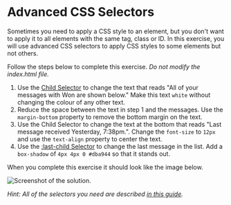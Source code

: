 # Advanced CSS Selectors

Sometimes you need to apply a CSS style to an element, but you don't want to apply it to all elements with the same tag, class or ID. In this exercise, you will use advanced CSS selectors to apply CSS styles to some elements but not others.

Follow the steps below to complete this exercise. _Do not modify the index.html file._

1. Use the [Child Selector](https://learn.shayhowe.com/advanced-html-css/complex-selectors/#child-selectors) to change the text that reads "All of your messages with Won are shown below." Make this text `white` without changing the colour of any other text.
2. Reduce the space between the text in step 1 and the messages. Use the `margin-bottom` property to remove the bottom margin on the text.
3. Use the Child Selector to change the text at the bottom that reads "Last message received Yesterday, 7:38pm.". Change the `font-size` to `12px` and use the `text-align` property to center the text.
4. Use the [:last-child Selector](https://learn.shayhowe.com/advanced-html-css/complex-selectors/#pseudo-classes) to change the last message in the list. Add a `box-shadow` of `4px 4px 0 #dba944` so that it stands out.

When you complete this exercise it should look like the image below.

![Screenshot of the solution](/images/8/solution.png).

_Hint: All of the selectors you need are described [in this guide](https://learn.shayhowe.com/advanced-html-css/complex-selectors/)._

